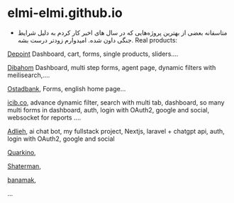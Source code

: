 # elmi-elmi.github.io
* متاسفانه بعضی از بهترین پروژه‌هایی که در سال های اخیر کار کردم به دلیل شرایط جنگی داون شده. امیدوارم زودتر درست بشه.
Real products:

[Depoint](https://store.depoint.ir/%D9%81%D8%B1%D9%88%D8%B4%DA%AF%D8%A7%D9%87-%D8%A2%D9%86%D9%84%D8%A7%DB%8C%D9%86)
 Dashboard, cart, forms, single products, sliders....


[Dibahom](https://www.dibahom.com/search?filter%5B%5D=type.slug+IN+%5B%27advertisements%27%5D&index=content_posts)
Dashboard, multi step forms, agent page, dynamic filters with meilisearch,....


[Ostadbank](https://www.ostadbank.com/),
Forms, english home page...

[icib.co](https://icib.co/en),
advance dynamic filter, search with multi tab, dashboard,  so many multi forms in dashboard, auth, login with OAuth2, google and social, websocket for reports ....

[Adlieh](https://adlieh.com/), 
ai chat bot, my fullstack project,  Nextjs, laravel + chatgpt api,  auth, login with OAuth2, google and social

[Quarkino](http://quarkino.com/), 

[Shaterman](https://shaterman.ir/),

[banamak](https://banamaknuts.com/),

...
